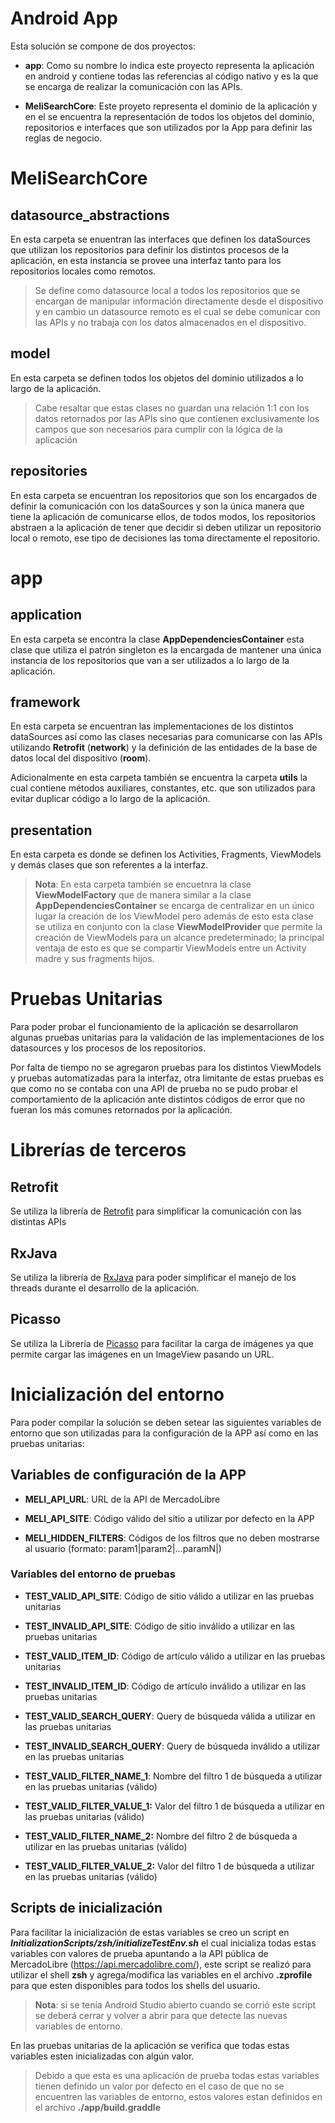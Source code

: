 # Android App

Esta solución se compone de dos proyectos:

- **app**: Como su nombre lo indica este proyecto representa la aplicación en android y contiene todas las referencias al código nativo y es la que se encarga de realizar la comunicación con las APIs.

- **MeliSearchCore**: Este proyeto representa el dominio de la aplicación y en el se encuentra la representación de todos los objetos del dominio, repositorios e interfaces que son utilizados por la App para definir las reglas de negocio.

# MeliSearchCore

## datasource_abstractions

En esta carpeta se enuentran las interfaces que definen los dataSources que utilizan los repositorios para definir los distintos procesos de la aplicación, en esta instancia se provee una interfaz tanto para los repositorios locales como remotos.

> Se define como datasource local a todos los repositorios que se encargan de manipular información directamente desde el dispositivo y en cambio un datasource remoto es el cual se debe comunicar con las APIs y no trabaja con los datos almacenados en el dispositivo.

## model

En esta carpeta se definen todos los objetos del dominio utilizados a lo largo de la aplicación.

> Cabe resaltar que estas clases no guardan una relación 1:1 con los datos retornados por las APIs sino que contienen exclusivamente los campos que son necesarios para cumplir con la lógica de la aplicación

## repositories

En esta carpeta se encuentran los repositorios que son los encargados de definir la comunicación con los dataSources y son la única manera que tiene la aplicación de comunicarse ellos, de todos modos, los repositorios abstraen a la aplicación de tener que decidir si deben utilizar un repositorio local o remoto, ese tipo de decisiones las toma directamente el repositorio.

# app

## application

En esta carpeta se encontra la clase **AppDependenciesContainer** esta clase que utiliza el patrón singleton es la encargada de mantener una única instancia de los repositorios que van a ser utilizados a lo largo de la aplicación.

## framework

En esta carpeta se encuentran las implementaciones de los distintos dataSources así como las clases necesarias para comunicarse con las APIs utilizando **Retrofit** (**network**) y la definición de las entidades de la base de datos local del dispositivo (**room**).

Adicionalmente en esta carpeta también se encuentra la carpeta **utils** la cual contiene métodos auxiliares, constantes, etc. que son utilizados para evitar duplicar código a lo largo de la aplicación.

## presentation

En esta carpeta es donde se definen los Activities, Fragments, ViewModels y demás clases que son referentes a la interfaz.

> **Nota**: En esta carpeta también se encuetnra la clase **ViewModelFactory** que de manera similar a la clase **AppDependenciesContainer** se encarga de centralizar en un único lugar la creación de los ViewModel pero además de esto esta clase se utiliza en conjunto con la clase **ViewModelProvider** que permite la creación de ViewModels para un alcance predeterminado; la principal ventaja de esto es que se compartir ViewModels entre un Activity madre y sus fragments hijos.

# Pruebas Unitarias

Para poder probar el funcionamiento de la aplicación se desarrollaron algunas pruebas unitarias para la validación de las implementaciones de los datasources y los procesos de los repositorios.

Por falta de tiempo no se agregaron pruebas para los distintos ViewModels y pruebas automatizadas para la interfaz, otra limitante de estas pruebas es que como no se contaba con una API de prueba no se pudo probar el comportamiento de la aplicación ante distintos códigos de error que no fueran los más comunes retornados por la aplicación.

# Librerías de terceros

## Retrofit
Se utiliza la librería de [Retrofit](https://square.github.io/retrofit/) para simplificar la comunicación con las distintas APIs

## RxJava
Se utiliza la librería de [RxJava](https://github.com/ReactiveX/RxJava) para poder simplificar el manejo de los threads durante el desarrollo de la aplicación.

## Picasso
Se utiliza la Librería de [Picasso](https://square.github.io/picasso/) para facilitar la carga de imágenes ya que permite cargar las imágenes en un ImageView pasando un URL. 

# Inicialización del entorno

Para poder compilar la solución se deben setear las siguientes variables de entorno que son utilizadas para la configuración de la APP así como en las pruebas unitarias:

## Variables de configuración de la APP

- **MELI_API_URL**: URL de la API de MercadoLibre

- **MELI_API_SITE**: Código válido del sitio a utilizar por defecto en la APP

- **MELI_HIDDEN_FILTERS**: Códigos de los filtros que no deben mostrarse al usuario (formato: param1|param2|...paramN|)

### Variables del entorno de pruebas

- **TEST_VALID_API_SITE**: Código de sitio válido a utilizar en las pruebas unitarias

- **TEST_INVALID_API_SITE**: Código de sitio inválido a utilizar en las pruebas unitarias

- **TEST_VALID_ITEM_ID**: Código de artículo válido a utilizar en las pruebas unitarias

- **TEST_INVALID_ITEM_ID**: Código de artículo inválido a utilizar en las pruebas unitarias

- **TEST_VALID_SEARCH_QUERY**: Query de búsqueda válida a utilizar en las pruebas unitarias

- **TEST_INVALID_SEARCH_QUERY**: Query de búsqueda inválido a utilizar en las pruebas unitarias

- **TEST_VALID_FILTER_NAME_1**: Nombre del filtro 1 de búsqueda a utilizar en las pruebas unitarias (válido)

- **TEST_VALID_FILTER_VALUE_1:** Valor del filtro 1 de búsqueda a utilizar en las pruebas unitarias (válido)

- **TEST_VALID_FILTER_NAME_2:** Nombre del filtro 2 de búsqueda a utilizar en las pruebas unitarias (válido)

- **TEST_VALID_FILTER_VALUE_2:** Valor del filtro 1 de búsqueda a utilizar en las pruebas unitarias (válido)

## Scripts de inicialización

Para facilitar la inicialización de estas variables se creo un script en ***InitializationScripts/zsh/initializeTestEnv.sh*** el cual inicializa todas estas variables con valores de prueba apuntando a la API pública de MercadoLibre (https://api.mercadolibre.com/), este script se realizó para utilizar el shell **zsh** y agrega/modifica las variables en el archivo **.zprofile** para que esten disponibles para todos los shells del usuario.

> **Nota**: si se tenía Android Studio abierto cuando se corrió este script se deberá cerrar y volver a abrir para que detecte las nuevas variables de entorno.

En las pruebas unitarias de la aplicación se verifica que todas estas variables esten inicializadas con algún valor.

> Debido a que esta es una aplicación de prueba todas estas variables tienen definido un valor por defecto en el caso de que no se encuentren las variables de entorno, estos valores estan definidos en el archivo **./app/build.graddle**